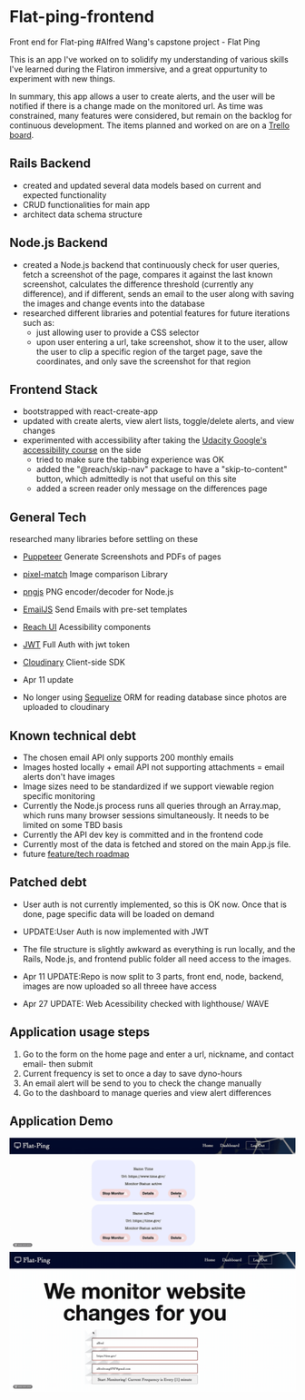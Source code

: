 # Flat-ping-frontend
Front end for Flat-ping
#Alfred Wang's capstone project - Flat Ping

This is an app I've worked on to solidify my understanding of various skills I've learned during the Flatiron immersive, and a great oppurtunity to experiment with new things.

In summary, this app allows a user to create alerts, and the user will be notified if there is a change made on the monitored url. As time was constrained, many features were considered, but remain on the backlog for continuous development. The items planned and worked on are on a [Trello board](https://trello.com/b/P9oCC8aK/simple-project-board).

## Rails Backend
* created and updated several data models based on current and expected functionality
*  CRUD functionalities for main app
* architect data schema structure

## Node.js Backend
* created a Node.js backend that continuously check for user queries, fetch a screenshot of the page, compares it against the last known screenshot, calculates the difference threshold (currently any difference), and if different, sends an email to the user along with saving the images and change events into the database
* researched different libraries and potential features for future iterations such as:
  * just allowing user to provide a CSS selector
  * upon user entering a url, take screenshot, show it to the user, allow the user to clip a specific region of the target page, save the coordinates, and only save the screenshot for that region

## Frontend Stack
* bootstrapped with react-create-app
* updated with create alerts, view alert lists, toggle/delete alerts, and view changes
* experimented with accessibility after taking the [Udacity Google's accessibility course](https://www.udacity.com/course/web-accessibility--ud891) on the side
  * tried to make sure the tabbing experience was OK
  * added the "@reach/skip-nav" package to have a "skip-to-content" button, which admittedly is not that useful on this site
  * added a screen reader only message on the differences page

## General Tech 
researched many libraries before settling on these
* [Puppeteer] Generate Screenshots and PDFs of pages
* [pixel-match] Image comparison Library
* [pngjs] PNG encoder/decoder for Node.js
* [EmailJS] Send Emails with pre-set templates
* [Reach UI] Acessibility components
* [JWT] Full Auth with jwt token
* [Cloudinary] Client-side SDK

* Apr 11 update
* No longer using [Sequelize]  ORM for reading database since photos are uploaded to cloudinary



## Known technical debt
* The chosen email API only supports 200 monthly emails
* Images hosted locally + email API not supporting attachments = email alerts don't have images
* Image sizes need to be standardized if we support viewable region specific monitoring
* Currently the Node.js process runs all queries through an Array.map, which runs many browser sessions simultaneously. It needs to be limited on some TBD basis
* Currently the API dev key is committed and in the frontend code
* Currently most of the data is fetched and stored on the main App.js file.
* future [feature/tech roadmap](https://trello.com/b/P9oCC8aK/simple-project-board)

## Patched debt
*  User auth is not currently implemented, so this is OK now. Once that is done, page specific data will be loaded on demand 
*  UPDATE:User Auth is now implemented with JWT

* The file structure is slightly awkward as everything is run locally, and the Rails, Node.js, and frontend public folder all need access to the images.
* Apr 11 UPDATE:Repo is now split to 3 parts, front end, node, backend, images are now uploaded so all threee have access
* Apr 27 UPDATE: Web Acessibility checked with lighthouse/ WAVE 

## Application usage steps
1. Go to the form on the home page and enter a url, nickname, and contact email- then submit
2. Current frequency is set to once a day to save dyno-hours
3. An email alert will be send to you to check the change manually
4. Go to the dashboard to manage queries and view alert differences

## Application Demo
![Flat-ping](detailsdemo.gif)
![Flat-ping](formdemo.gif)


[puppeteer]: <https://developers.google.com/web/tools/puppeteer>

[pixel-match]: <https://github.com/mapbox/pixelmatch>

[pngjs]: <https://www.npmjs.com/package/pngjs>

[Reach UI]: <https://reach.tech/>

[EmailJS]: <https://www.emailjs.com/>

[Sequelize]: <https://sequelize.org/>

[JWT]: <https://jwt.io/>

[Cloudinary]: <https://cloudinary.com/documentation>
